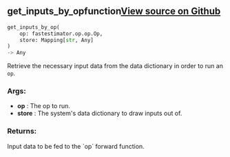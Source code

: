 ## get_inputs_by_op<span class="tag">function</span><a class="sourcelink" href=https://github.com/fastestimator/fastestimator/blob/r1.0/fastestimator/op/op.py/#L75-L90>View source on Github</a>
```python
get_inputs_by_op(
	op: fastestimator.op.op.Op,
	store: Mapping[str, Any]
)
-> Any
```
Retrieve the necessary input data from the data dictionary in order to run an `op`.


<h3>Args:</h3>

* **op** :  The op to run.
* **store** :  The system's data dictionary to draw inputs out of.

<h3>Returns:</h3>
    Input data to be fed to the `op` forward function.

